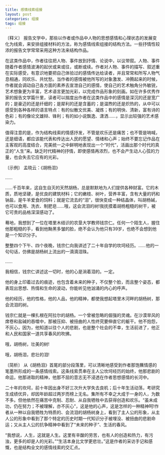 ```yaml
---
title: 感情线索组接
layout: post
categories: 组接
tags: 组接
---
```


〔释义〕 报告文学中，那些以作者或作品中人物的思想感情和心理状态的发展变化为线索，来安排组接材料的方法，称为感情线索组接的结构方法。一些抒情性较浓的报告文学常常采用这种方法来结构作品。

在这类作品中，作者往往把人物、事件放到抒情、论说中，以议带叙。人物、事件随着作者感情波涛的起伏或来或往，或断或续。作者对人物、事件的描写、叙述重在实际感受，有意识地要把自己体验过的感情传达给读者，并且常常和所写人物气息相通，同欢乐、共忧愁。当作者的感情被他所写的对象激发、冲腾起来的时候，作者就会调动自己各方面的素养去宣泄自己的感情，使自己的艺术触角分外敏锐，艺术想象更为丰富，艺术语言更加光彩，以完成作品形象的刻画。如在许多优秀作家的报告文学篇什里，读者可以揣度出作者在这类作品中的感情是深沉的还是宽广的；是豪迈的还是纤细的；是犀利的还是含蓄的；是温煦的还是炽热的，从中可以感受到各种各样的语言特点：有的似散文优美、凝炼；有的明快、清新，富有诗的色彩；有的像论文雄辩、锋利；有的如小说飘逸、潇洒……，显示出较强的艺术感染力。

值得注意的是，作为结构线索的情感抒发，不管是欢乐还是痛苦；也不管是呐喊，还是细语，都应该能代表和传达出人民的愿望、情绪和心声；始终不要忘记作品在主客观的高度结合，完美统一之中鲜明地表现出一个“时代”，活画出那个时代的真正的“人生”来。缺乏时代精神的抒情，即使感情再浓烈，也不会产生动人心弦的力量，也会失去它应有的光彩。

〔示例〕 孟晓云：《胡杨泪》

……

……千百年来，这自生自灭的天然胡杨，总是默默地为人们提供各种财富。它的木质，质地坚硬，是优良的建筑材料；它的嫩枝、树叶，营养丰富，含有大量的钙和钠盐，是牛羊爱食的饲料；就是它流去的“泪”，很快变成一种结晶体，叫胡杨碱，也可以食用、洗衣、制肥皂……哦，这会流泪的树!我抚摸着胡杨粗糙的树干，被它可贵的品格深深感动了。

蓦地，我想到了一位在塔里木结识的农垦大学教师钱宗仁。任何一个陌生人，握住他那粗糙的手，看到他黝黑多皱的脸，绝不会认为他只有39岁，也绝不会想到他是一个知识分子。

整整四个下午、四个夜晚，钱宗仁向我讲述了二十年自学的坎坷经历。……他的一句句话，仿佛是胡杨树上流出的一滴滴泪珠。

……

我相信，钱宗仁讲述这一切时，他的心是淌着泪的。一定。

他的身上印着过去的痕迹，也包含着未来的种子，不仅整个脸，而且整个姿态，都表现出思想、热情和生命的波动，你能听见他汹涌的内心的呼声。

他的经历，他的性格，他的人品，他的精神，都使我想起塔里木河畔的胡杨树，那会流泪的树。

钱宗仁就是一棵扎根在阿拉尔的胡杨。一个曾被忽略的倔强的灵魂。在沙漠旱风的席卷和盐碱的吞噬中，那被压抑、被扭曲的人性终究要伸直它的躯干。他不抱怨，不灰心，因为，他知道以往个人的悲剧，也是整个社会的不幸，生活前进了，他正和人民和国家一道共享春风的吹拂。

哦，胡杨树，壮美的树!

哦，胡杨泪，悲壮的泪!

〔简析〕 从《胡杨泪》首尾的部分段落里，可以清晰地感受到作者那饱蘸情感的笔墨所形成的一条感情线索。这条线索贯串在主人公坎坷经历的始终，他那悲剧的命运，他那进取的精神，他那不屈的意志无不浸透在作者思想感情的长河中。

二十年的坎坷，前十年因出身不好三次升大学失去良机；后十年生活动荡，考研究生成绩优异，却因年龄超过两岁而榜上无名。集所有不幸之大成于一身的人，为数不多。但他依然在痛苦中克制、忍耐、从自我牺牲中去获得创造和欢乐。“虽未成功，仍在努力；不被理解，亦不灰心”，这是他的心声，这是怎样的一种精神呵!作者从一种以自我牺牲为特质的、会流泪的胡杨树身上，看到了主人公的形象，从主人公的形象中看到了那个特定的历史时期一代知识分子被埋没、被扭曲的悲剧命运；又从主人公的抗争精神中看到了“未来的种子”、生活的春风。

“我想说，人生，这就是人生。这里有辛酸的劳苦，也有人的创造和热力，有污浊，更多的却是人的光彩。”“生活本身比文学更悲壮。”这是作者的采访手记和感慨，也是结构全文的感情线索的交汇点。 